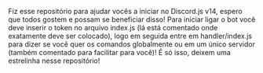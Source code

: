 Fiz esse repositório para ajudar vocês a iniciar no Discord.js v14, espero que todos gostem e possam se beneficiar disso!
Para iniciar ligar o bot você deve inserir o token no arquivo index.js (lá está comentado onde exatamente deve ser colocado), logo em seguida entre em handler/index.js para dizer se você quer os comandos globalmente ou em um único servidor (também comentado para facilitar para você)!
É só isso, deixem uma estrelinha nesse repositório!
